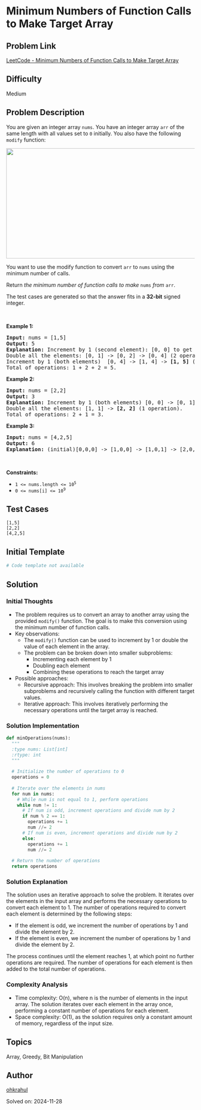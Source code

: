 # Minimum Numbers of Function Calls to Make Target Array

## Problem Link
[LeetCode - Minimum Numbers of Function Calls to Make Target Array](https://leetcode.com/problems/minimum-numbers-of-function-calls-to-make-target-array/)

## Difficulty
Medium

## Problem Description
<p>You are given an integer array <code>nums</code>. You have an integer array <code>arr</code> of the same length with all values set to <code>0</code> initially. You also have the following <code>modify</code> function:</p>
<img alt="" src="https://assets.leetcode.com/uploads/2020/07/10/sample_2_1887.png" style="width: 573px; height: 294px;" />
<p>You want to use the modify function to convert <code>arr</code> to <code>nums</code> using the minimum number of calls.</p>

<p>Return <em>the minimum number of function calls to make </em><code>nums</code><em> from </em><code>arr</code>.</p>

<p>The test cases are generated so that the answer fits in a <strong>32-bit</strong> signed integer.</p>

<p>&nbsp;</p>
<p><strong class="example">Example 1:</strong></p>

<pre>
<strong>Input:</strong> nums = [1,5]
<strong>Output:</strong> 5
<strong>Explanation:</strong> Increment by 1 (second element): [0, 0] to get [0, 1] (1 operation).
Double all the elements: [0, 1] -&gt; [0, 2] -&gt; [0, 4] (2 operations).
Increment by 1 (both elements)  [0, 4] -&gt; [1, 4] -&gt; <strong>[1, 5]</strong> (2 operations).
Total of operations: 1 + 2 + 2 = 5.
</pre>

<p><strong class="example">Example 2:</strong></p>

<pre>
<strong>Input:</strong> nums = [2,2]
<strong>Output:</strong> 3
<strong>Explanation:</strong> Increment by 1 (both elements) [0, 0] -&gt; [0, 1] -&gt; [1, 1] (2 operations).
Double all the elements: [1, 1] -&gt; <strong>[2, 2]</strong> (1 operation).
Total of operations: 2 + 1 = 3.
</pre>

<p><strong class="example">Example 3:</strong></p>

<pre>
<strong>Input:</strong> nums = [4,2,5]
<strong>Output:</strong> 6
<strong>Explanation:</strong> (initial)[0,0,0] -&gt; [1,0,0] -&gt; [1,0,1] -&gt; [2,0,2] -&gt; [2,1,2] -&gt; [4,2,4] -&gt; <strong>[4,2,5]</strong>(nums).
</pre>

<p>&nbsp;</p>
<p><strong>Constraints:</strong></p>

<ul>
	<li><code>1 &lt;= nums.length &lt;= 10<sup>5</sup></code></li>
	<li><code>0 &lt;= nums[i] &lt;= 10<sup>9</sup></code></li>
</ul>


## Test Cases
```
[1,5]
[2,2]
[4,2,5]
```

## Initial Template
```python
# Code template not available
```

## Solution
### Initial Thoughts

- The problem requires us to convert an array to another array using the provided `modify()` function. The goal is to make this conversion using the minimum number of function calls.
- Key observations:
  - The `modify()` function can be used to increment by 1 or double the value of each element in the array.
  - The problem can be broken down into smaller subproblems:
    - Incrementing each element by 1
    - Doubling each element
    - Combining these operations to reach the target array
- Possible approaches:
  - Recursive approach: This involves breaking the problem into smaller subproblems and recursively calling the function with different target values.
  - Iterative approach: This involves iteratively performing the necessary operations until the target array is reached.

### Solution Implementation
```python
def minOperations(nums):
  """
  :type nums: List[int]
  :rtype: int
  """
  
  # Initialize the number of operations to 0
  operations = 0
  
  # Iterate over the elements in nums
  for num in nums:
    # While num is not equal to 1, perform operations
    while num != 1:
      # If num is odd, increment operations and divide num by 2
      if num % 2 == 1:
        operations += 1
        num //= 2
      # If num is even, increment operations and divide num by 2
      else:
        operations += 1
        num //= 2
  
  # Return the number of operations
  return operations
```

### Solution Explanation

The solution uses an iterative approach to solve the problem. It iterates over the elements in the input array and performs the necessary operations to convert each element to 1. The number of operations required to convert each element is determined by the following steps:

- If the element is odd, we increment the number of operations by 1 and divide the element by 2.
- If the element is even, we increment the number of operations by 1 and divide the element by 2.

The process continues until the element reaches 1, at which point no further operations are required. The number of operations for each element is then added to the total number of operations.

### Complexity Analysis

- Time complexity: O(n), where n is the number of elements in the input array. The solution iterates over each element in the array once, performing a constant number of operations for each element.
- Space complexity: O(1), as the solution requires only a constant amount of memory, regardless of the input size.

## Topics
Array, Greedy, Bit Manipulation

## Author
[ohkrahul](https://github.com/ohkrahul)

Solved on: 2024-11-28
